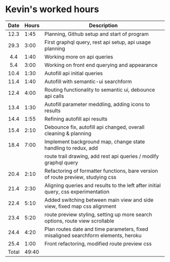 # Kevin's worked hours

| Date  | Hours | Description                                                                        |
| :---: | ----- | ---------------------------------------------------------------------------------- |
| 12.3  | 1:45  | Planning, Github setup and start of program                                        |
| 29.3  | 3:00  | First graphql query, rest api setup, api usage planning                            |
|  4.4  | 1:40  | Working more on api queries                                                        |
|  5.4  | 3:00  | Working on front end querying and appearance                                       |
| 10.4  | 1:30  | Autofill api initial queries                                                       |
| 11.4  | 1:40  | Autofill with semantic-ui searchform                                               |
| 12.4  | 4:00  | Routing functionality to semantic ui, debounce api calls                           |
| 13.4  | 1:30  | Autofill parameter meddling, adding icons to results                               |
| 14.4  | 1:55  | Refining autofill api results                                                      |
| 15.4  | 2:10  | Debounce fix, autofill api changed, overall cleaning & planning                    |
| 18.4  | 7:00  | Implement background map, change state handling to redux, add                      |
|       |       | route trail drawing, add rest api queries / modify graphql query                   |
| 20.4  | 2:10  | Refactoring of formatter functions, bare version of route preview, studying css    |
| 21.4  | 2:30  | Aligning queries and results to the left after initial query, css experimentation  |
| 22.4  | 5:10  | Added switching between main view and side view, fixed map css alignment           |
| 23.4  | 5:20  | route preview styling, setting up more search options, route view scrollable       |
| 24.4  | 4:20  | Plan routes date and time parameters, fixed misaligned searchform elements, heroku |
| 25.4  | 1:00  | Front refactoring, modified route preview css                                      |
| Total | 49:40 |                                                                                    |
